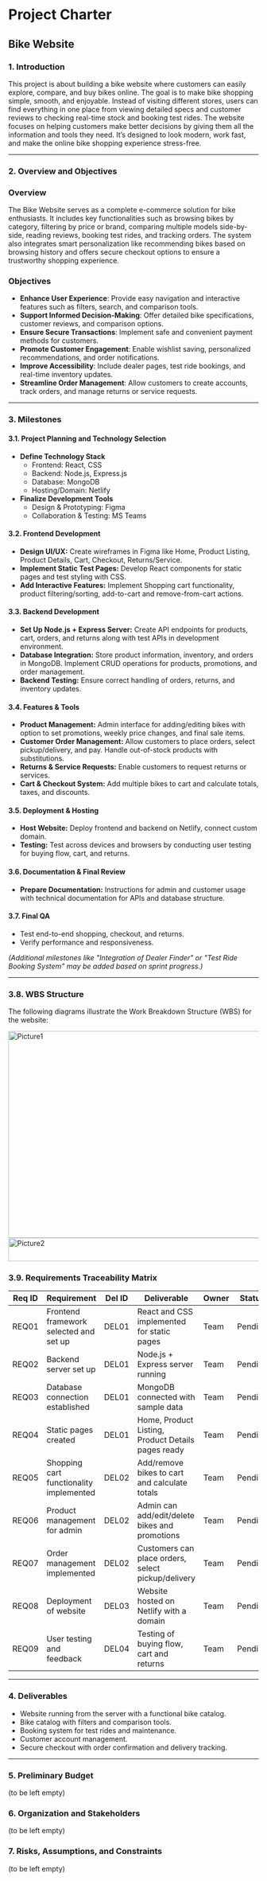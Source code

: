 # Project Charter
## Bike Website

### 1. Introduction

This project is about building a bike website where customers can easily explore, compare, and buy bikes online. The goal is to make bike shopping simple, smooth, and enjoyable. Instead of visiting different stores, users can find everything in one place from viewing detailed specs and customer reviews to checking real-time stock and booking test rides. The website focuses on helping customers make better decisions by giving them all the information and tools they need. It’s designed to look modern, work fast, and make the online bike shopping experience stress-free.

---

### 2. Overview and Objectives

### Overview
The Bike Website serves as a complete e-commerce solution for bike enthusiasts. It includes key functionalities such as browsing bikes by category, filtering by price or brand, comparing multiple models side-by-side, reading reviews, booking test rides, and tracking orders. The system also integrates smart personalization like recommending bikes based on browsing history and offers secure checkout options to ensure a trustworthy shopping experience.

### Objectives
- **Enhance User Experience**: Provide easy navigation and interactive features such as filters, search, and comparison tools.
- **Support Informed Decision-Making**: Offer detailed bike specifications, customer reviews, and comparison options.
- **Ensure Secure Transactions**: Implement safe and convenient payment methods for customers.
- **Promote Customer Engagement**: Enable wishlist saving, personalized recommendations, and order notifications.
- **Improve Accessibility**: Include dealer pages, test ride bookings, and real-time inventory updates.
- **Streamline Order Management**: Allow customers to create accounts, track orders, and manage returns or service requests.

---

### 3. Milestones

  #### 3.1. Project Planning and Technology Selection
  - **Define Technology Stack**
    - Frontend: React, CSS
    - Backend: Node.js, Express.js
    - Database: MongoDB
    - Hosting/Domain: Netlify
  - **Finalize Development Tools**
    - Design & Prototyping: Figma
    - Collaboration & Testing: MS Teams
   
  #### 3.2. Frontend Development
  - **Design UI/UX:** Create wireframes in Figma like Home, Product Listing, Product Details, Cart, Checkout, Returns/Service.
  - **Implement Static Test Pages:** Develop React components for static pages and test styling with CSS.
  - **Add Interactive Features:** Implement Shopping cart functionality, product filtering/sorting, add-to-cart and remove-from-cart actions.
  
  #### 3.3. Backend Development
  - **Set Up Node.js + Express Server:** Create API endpoints for products, cart, orders, and returns along with test APIs in development environment.
  - **Database Integration:** Store product information, inventory, and orders in MongoDB. Implement CRUD operations for products, promotions, and order management.
  - **Backend Testing:** Ensure correct handling of orders, returns, and inventory updates.
  
  #### 3.4. Features & Tools
  - **Product Management:** Admin interface for adding/editing bikes with option to set promotions, weekly price changes, and final sale items.
  - **Customer Order Management:** Allow customers to place orders, select pickup/delivery, and pay. Handle out-of-stock products with substitutions.
  - **Returns & Service Requests:** Enable customers to request returns or services.
  - **Cart & Checkout System:** Add multiple bikes to cart and calculate totals, taxes, and discounts.
  
  #### 3.5. Deployment & Hosting
  - **Host Website:** Deploy frontend and backend on Netlify, connect custom domain.
  - **Testing:** Test across devices and browsers by conducting user testing for buying flow, cart, and returns.
  
  #### 3.6. Documentation & Final Review
  - **Prepare Documentation:** Instructions for admin and customer usage with technical documentation for APIs and database structure.
  
  #### 3.7. Final QA
  - Test end-to-end shopping, checkout, and returns.
  - Verify performance and responsiveness.
  
*(Additional milestones like "Integration of Dealer Finder" or "Test Ride Booking System" may be added based on sprint progress.)*

---

### 3.8. WBS Structure
The following diagrams illustrate the Work Breakdown Structure (WBS) for the website:

<img width="624" height="416" alt="Picture1" src="https://github.com/user-attachments/assets/fd8fa010-13e3-4827-82cd-3aefe8653143" >
<img width="624" height="47" alt="Picture2" src="https://github.com/user-attachments/assets/bcdea38a-f8b4-429a-948e-7808f0e8b9bb" />

### 3.9. Requirements Traceability Matrix
| Req ID | Requirement                             | Del ID | Deliverable                                               | Owner | Status  |
|--------|------------------------------------------|--------|-----------------------------------------------------------|-------|---------|
| REQ01  | Frontend framework selected and set up   | DEL01  | React and CSS implemented for static pages                | Team  | Pending |
| REQ02  | Backend server set up                     | DEL01  | Node.js + Express server running                          | Team  | Pending |
| REQ03  | Database connection established           | DEL01  | MongoDB connected with sample data                        | Team  | Pending |
| REQ04  | Static pages created                      | DEL01  | Home, Product Listing, Product Details pages ready        | Team  | Pending |
| REQ05  | Shopping cart functionality implemented   | DEL02  | Add/remove bikes to cart and calculate totals             | Team  | Pending |
| REQ06  | Product management for admin              | DEL02  | Admin can add/edit/delete bikes and promotions            | Team  | Pending |
| REQ07  | Order management implemented              | DEL02  | Customers can place orders, select pickup/delivery        | Team  | Pending |
| REQ08  | Deployment of website                     | DEL03  | Website hosted on Netlify with a domain                   | Team  | Pending |
| REQ09  | User testing and feedback                 | DEL04  | Testing of buying flow, cart and returns                  | Team  | Pending |

---

### 4. Deliverables
- Website running from the server with a functional bike catalog.
- Bike catalog with filters and comparison tools.
- Booking system for test rides and maintenance.
- Customer account management.
- Secure checkout with order confirmation and delivery tracking.

---

### 5. Preliminary Budget 
(to be left empty)

### 6. Organization and Stakeholders
(to be left empty)

### 7. Risks, Assumptions, and Constraints 
(to be left empty)

